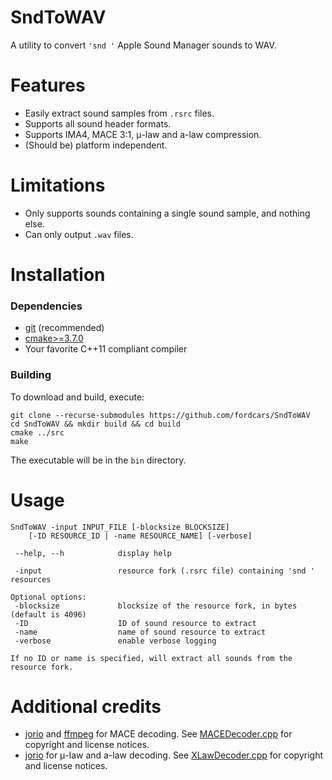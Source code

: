 # SndToWAV
A utility to convert `'snd '` Apple Sound Manager sounds to WAV.

# Features
* Easily extract sound samples from `.rsrc` files.
* Supports all sound header formats.
* Supports IMA4, MACE 3:1, μ-law and a-law compression.
* (Should be) platform independent.

# Limitations
* Only supports sounds containing a single sound sample, and nothing else.
* Can only output `.wav` files.

# Installation
### Dependencies
* [git](https://git-scm.com/downloads) (recommended)
* [cmake>=3.7.0](https://cmake.org/download/)
* Your favorite C++11 compliant compiler

### Building
To download and build, execute:

    git clone --recurse-submodules https://github.com/fordcars/SndToWAV
    cd SndToWAV && mkdir build && cd build
    cmake ../src
    make

The executable will be in the `bin` directory.

# Usage

    SndToWAV -input INPUT_FILE [-blocksize BLOCKSIZE]
        [-ID RESOURCE_ID | -name RESOURCE_NAME] [-verbose]
        
     --help, --h            display help

     -input                 resource fork (.rsrc file) containing 'snd ' resources

    Optional options:
     -blocksize             blocksize of the resource fork, in bytes (default is 4096)
     -ID                    ID of sound resource to extract
     -name                  name of sound resource to extract
     -verbose               enable verbose logging

    If no ID or name is specified, will extract all sounds from the resource fork.

# Additional credits
* [jorio](https://github.com/jorio) and [ffmpeg](https://ffmpeg.org/) for MACE decoding. See [MACEDecoder.cpp](https://github.com/fordcars/SndToWAV/blob/main/src/MACEDecoder.cpp) for copyright and license notices.
* [jorio](https://github.com/jorio) for μ-law and a-law decoding. See [XLawDecoder.cpp](https://github.com/fordcars/SndToWAV/blob/main/src/XLawDecoder.cpp) for copyright and license notices.
